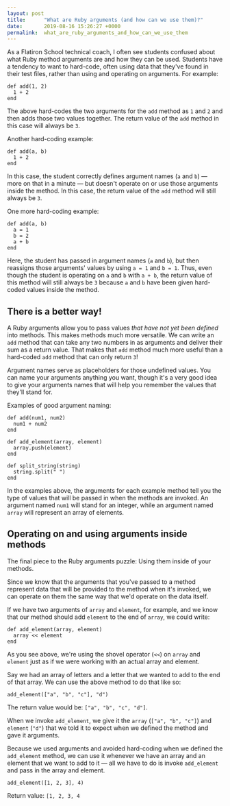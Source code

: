 ```yaml
---
layout: post
title:      "What are Ruby arguments (and how can we use them)?"
date:       2019-08-16 15:26:27 +0000
permalink:  what_are_ruby_arguments_and_how_can_we_use_them
---
```



As a Flatiron School technical coach, I often see students confused about what Ruby method arguments are and how they can be used. Students have a tendency to want to hard-code, often using data that they've found in their test files, rather than using and operating on arguments. For example:

```
def add(1, 2)
  1 + 2
end
```

The above hard-codes the two arguments for the `add` method as `1` and `2` and then adds those two values together. The return value of the `add` method in this case will always be `3`.

Another hard-coding example:

```
def add(a, b)
  1 + 2
end
```

In this case, the student correctly defines argument names (`a` and `b`) — more on that in a minute — but doesn't operate on or use those arguments inside the method. In this case, the return value of the `add` method will still always be `3`.

One more hard-coding example:

```
def add(a, b)
  a = 1
  b = 2
  a + b
end
```

Here, the student has passed in argument names (`a` and `b`), but then reassigns those arguments' values by using `a = 1` and `b = 1`. Thus, even though the student is operating on `a` and `b` with `a + b`, the return value of this method will still always be `3` because `a` and `b` have been given hard-coded values inside the method.

## There is a better way!

A Ruby arguments allow you to pass values *that have not yet been defined* into methods. This makes methods much more versatile. We can write an `add` method that can take any two numbers in as arguments and deliver their sum as a return value. That makes that `add` method much more useful than a hard-coded `add` method that can only return `3`!

Argument names serve as placeholders for those undefined values. You can name your arguments anything you want, though it's a very good idea to give your arguments names that will help you remember the values that they'll stand for.

Examples of good argument naming:

```
def add(num1, num2)
  num1 + num2
end
```

```
def add_element(array, element)
  array.push(element)
end
```

```
def split_string(string)
  string.split(" ")
end
```

In the examples above, the arguments for each example method tell you the type of values that will be passed in when the methods are invoked. An argument named `num1` will stand for an integer, while an argument named `array` will represent an array of elements.

## Operating on and using arguments inside methods

The final piece to the Ruby arguments puzzle: Using them inside of your methods.

Since we know that the arguments that you've passed to a method represent data that will be provided to the method when it's invoked, we can operate on them the same way that we'd operate on the data itself.

If we have two arguments of `array` and `element`, for example, and we know that our method should add `element` to the end of `array`, we could write:

```
def add_element(array, element)
  array << element
end
```

As you see above, we're using the shovel operator (`<<`) on `array` and `element` just as if we were working with an actual array and element.

Say we had an array of letters and a letter that we wanted to add to the end of that array. We can use the above method to do that like so:

```
add_element(["a", "b", "c"], "d")
```

The return value would be: `["a", "b", "c", "d"]`.

When we invoke `add_element`, we give it the `array` (`["a", "b", "c"]`) and `element` (`"d"`) that we told it to expect when we defined the method and gave it arguments.

Because we used arguments and avoided hard-coding when we defined the `add_element` method, we can use it whenever we have an array and an element that we want to add to it — all we have to do is invoke `add_element` and pass in the array and element.

```
add_element([1, 2, 3], 4)
```

Return value: `[1, 2, 3, 4`








